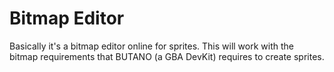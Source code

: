 # Bitmap Editor

Basically it's a bitmap editor online for sprites. This will work with the bitmap requirements that BUTANO (a GBA DevKit) requires to create sprites.

